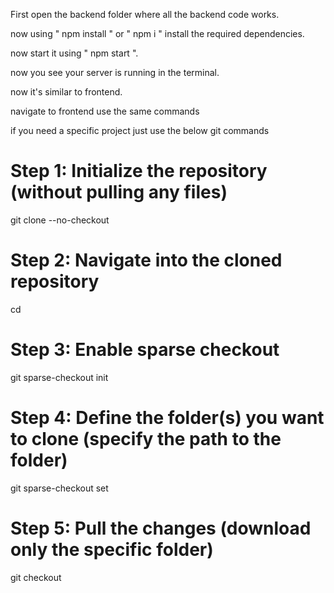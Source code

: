 First open the backend folder where all the backend code works.

now using " npm install " or " npm i " install the required dependencies.

now start it using " npm start ".

now you see your server is running in the terminal.

now it's similar to frontend.

navigate to frontend use the same commands


if you need a specific project just use the below git commands

# Step 1: Initialize the repository (without pulling any files)
git clone --no-checkout <repository-url>

# Step 2: Navigate into the cloned repository
cd <repository-directory>

# Step 3: Enable sparse checkout
git sparse-checkout init

# Step 4: Define the folder(s) you want to clone (specify the path to the folder)
git sparse-checkout set <folder-path>

# Step 5: Pull the changes (download only the specific folder)
git checkout <branch-name>
